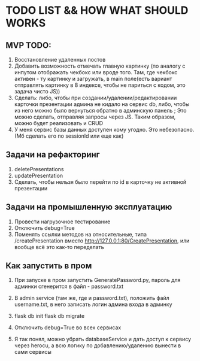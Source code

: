 # TODO LIST && HOW WHAT SHOULD WORKS
## MVP TODO:
1. Восстановление удаленных постов
2. Добавить возможность отмечать главную картинку (по аналогу с инпутом отображать чекбокс или вроде того. Там, где чекбокс активен - ту картинку и загружать, в main поле(есть вариант отправлять картинку в 8 индексе, чтобы не париться с кодом, это задача чисто JS))
3. Сделать: либо, чтобы при создании/удалении/редактировании карточки презентации админа не кидало на сервис db, либо, чтобы из него можно было вернуться обратно в админскую панель ; Это можно сделать, отправляя запросы через JS. Таким образом, можно будет реализовать и CRUD
4. У меня сервис базы данных доступен кому угодно. Это небезопасно. (Мб сделать его по sessionId или еще как)

## Задачи на рефакторинг
1. deletePresentations
2. updatePresentation
2. Сделать, чтобы нельзя было перейти по id в карточку не активной презентации

## Задачи на промышленную эксплуатацию
1. Провести нагрузочное тестирование
2. Отключить debug=True
3. Поменять ссылки методов на относительные, типа /createPresentation вместо http://127.0.0.1:80/CreatePresentation, или вообще всё это как-то переделать

## Как запустить в пром
1. При запуске в пром запустить GeneratePassword.py, пароль для админки сгенерится в файл - password.txt
2. В admin service (там же, где и password.txt), положить файл username.txt, в него записать логин админа входа в админку
3. flask db init
   flask db migrate

4. Отключить debug=True во всех сервисах
5. Я так понял, можно убрать databaseService и дать доступ к сервису через herocu, а всю логику по добавлению/удалению вынести в сами сервисы